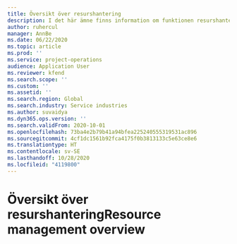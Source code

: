 ```yaml
---
title: Översikt över resurshantering
description: I det här ämne finns information om funktionen resurshantering i Dynamics 365 projektåtgärder.
author: ruhercul
manager: AnnBe
ms.date: 06/22/2020
ms.topic: article
ms.prod: ''
ms.service: project-operations
audience: Application User
ms.reviewer: kfend
ms.search.scope: ''
ms.custom: ''
ms.assetid: ''
ms.search.region: Global
ms.search.industry: Service industries
ms.author: suvaidya
ms.dyn365.ops.version: ''
ms.search.validFrom: 2020-10-01
ms.openlocfilehash: 73ba4e2b79b41a94bfea225240555319531ac896
ms.sourcegitcommit: 4cf1dc1561b92fca4175f0b3813133c5e63ce8e6
ms.translationtype: HT
ms.contentlocale: sv-SE
ms.lasthandoff: 10/28/2020
ms.locfileid: "4119800"
---
```

# <a name="resource-management-overview"></a><span data-ttu-id="0d298-103">Översikt över resurshantering</span><span class="sxs-lookup"><span data-stu-id="0d298-103">Resource management overview</span></span>
